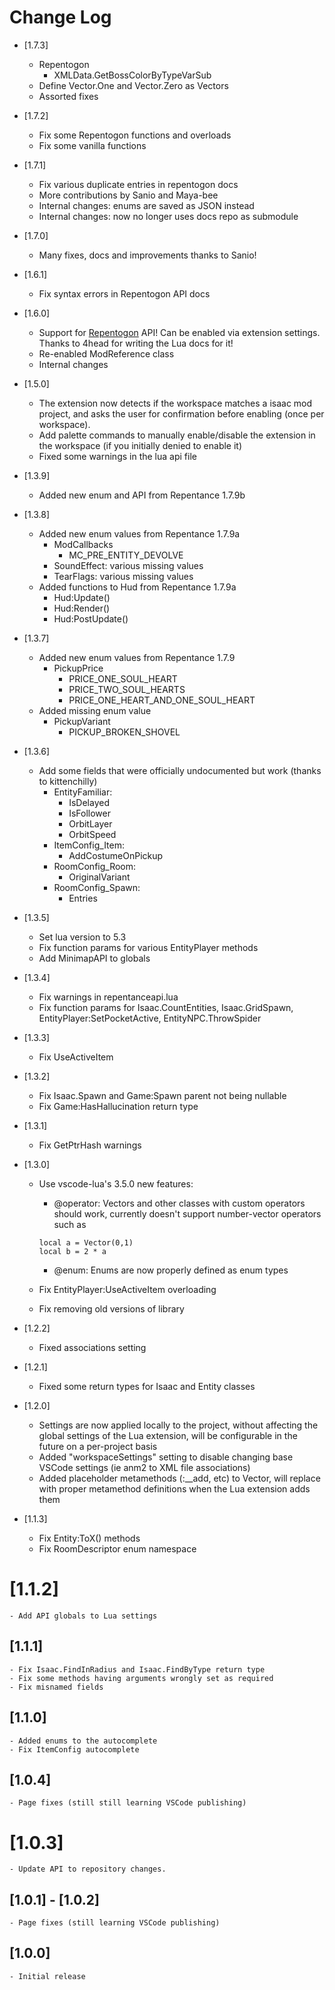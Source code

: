 # Change Log

* [1.7.3]

    - Repentogon
        - XMLData.GetBossColorByTypeVarSub
    - Define Vector.One and Vector.Zero as Vectors
    - Assorted fixes

* [1.7.2]

    - Fix some Repentogon functions and overloads
    - Fix some vanilla functions

* [1.7.1]

    - Fix various duplicate entries in repentogon docs
    - More contributions by Sanio and Maya-bee
    - Internal changes: enums are saved as JSON instead
    - Internal changes: now no longer uses docs repo as submodule

* [1.7.0]

    - Many fixes, docs and improvements thanks to Sanio!

* [1.6.1]

    - Fix syntax errors in Repentogon API docs

* [1.6.0]

    - Support for [Repentogon](https://repentogon.com/) API! Can be enabled via extension settings. Thanks to 4head for writing the Lua docs for it!
    - Re-enabled ModReference class
    - Internal changes

* [1.5.0]

    - The extension now detects if the workspace matches a isaac mod project, and asks the user for confirmation before enabling (once per workspace).
    - Add palette commands to manually enable/disable the extension in the workspace (if you initially denied to enable it)
    - Fixed some warnings in the lua api file

* [1.3.9]

    - Added new enum and API from Repentance 1.7.9b

* [1.3.8]

    - Added new enum values from Repentance 1.7.9a
        + ModCallbacks
            + MC_PRE_ENTITY_DEVOLVE
        + SoundEffect: various missing values
        + TearFlags: various missing values
    - Added functions to Hud from Repentance 1.7.9a
        + Hud:Update()
        + Hud:Render()
        + Hud:PostUpdate()

* [1.3.7]

    - Added new enum values from Repentance 1.7.9
        + PickupPrice
            + PRICE_ONE_SOUL_HEART
            + PRICE_TWO_SOUL_HEARTS
            + PRICE_ONE_HEART_AND_ONE_SOUL_HEART
    - Added missing enum value
        + PickupVariant 
            + PICKUP_BROKEN_SHOVEL 

* [1.3.6]

    - Add some fields that were officially undocumented but work (thanks to kittenchilly)
        + EntityFamiliar:
            + IsDelayed
            + IsFollower
            + OrbitLayer
            + OrbitSpeed
        + ItemConfig_Item:
            + AddCostumeOnPickup
        + RoomConfig_Room:
            + OriginalVariant
        + RoomConfig_Spawn:
            + Entries

* [1.3.5]

    - Set lua version to 5.3
    - Fix function params for various EntityPlayer methods
    - Add MinimapAPI to globals

* [1.3.4]

    - Fix warnings in repentanceapi.lua
    - Fix function params for Isaac.CountEntities, Isaac.GridSpawn, EntityPlayer:SetPocketActive, EntityNPC.ThrowSpider

* [1.3.3]

    - Fix UseActiveItem

* [1.3.2]

    - Fix Isaac.Spawn and Game:Spawn parent not being nullable
    - Fix Game:HasHallucination return type

* [1.3.1]

    - Fix GetPtrHash warnings

* [1.3.0]

    - Use vscode-lua's 3.5.0 new features:
        - @operator: Vectors and other classes with custom operators should work, currently doesn't support number-vector operators such as

        ```
        local a = Vector(0,1)
        local b = 2 * a
        ```
        - @enum: Enums are now properly defined as enum types
    - Fix EntityPlayer:UseActiveItem overloading
    - Fix removing old versions of library

* [1.2.2]

    - Fixed associations setting

* [1.2.1]

    - Fixed some return types for Isaac and Entity classes

* [1.2.0]

    - Settings are now applied locally to the project, without affecting the global settings of the Lua extension, will be configurable in the future on a per-project basis
    - Added "workspaceSettings" setting to disable changing base VSCode settings (ie anm2 to XML file associations)
    - Added placeholder metamethods (:__add, etc) to Vector, will replace with proper metamethod definitions when the Lua extension adds them

* [1.1.3]

    - Fix Entity:ToX() methods
    - Fix RoomDescriptor enum namespace

# [1.1.2]

    - Add API globals to Lua settings 

## [1.1.1]

    - Fix Isaac.FindInRadius and Isaac.FindByType return type
    - Fix some methods having arguments wrongly set as required
    - Fix misnamed fields

## [1.1.0]

    - Added enums to the autocomplete
    - Fix ItemConfig autocomplete

## [1.0.4]

    - Page fixes (still still learning VSCode publishing)

# [1.0.3]

    - Update API to repository changes.

## [1.0.1] - [1.0.2]
        
    - Page fixes (still learning VSCode publishing)

## [1.0.0]

    - Initial release